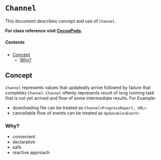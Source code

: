 # `Channel`
This document describes concept and use of `Channel`.

**For class reference visit [CocoaPods](http://cocoadocs.org/docsets/AsyncNinja/1.0.0-beta2/Classes/Channel.html).**

##### Contents
* [Concept](#concept)
	* [Why?](#why)

## Concept
`Channel` represents values that updateally arrive followed by failure that completes `Channel`. `Channel` oftenly represents result of long running task that is not yet arrived and flow of some intermediate results. For Example:

* downloading file can be treated as `Channel<ProgressReport, URL>`
* cancellable flow of events can be treated as `Updatable<Event>`

### Why?
* convenient
* declarative
* safe
* reactive approach
